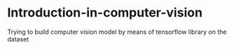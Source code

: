 # Introduction-in-computer-vision
Trying to build computer vision model by means of tensorflow library on the dataset

